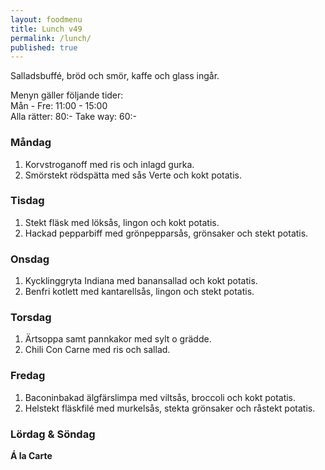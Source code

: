 ```yaml
---
layout: foodmenu
title: Lunch v49
permalink: /lunch/
published: true
---
```

Salladsbuffé, bröd och smör, kaffe och glass ingår.

Menyn gäller följande tider:  
Mån - Fre: 11:00 - 15:00  
Alla rätter: 80:- Take way: 60:-

### Måndag

1. Korvstroganoff med ris och inlagd gurka.
2. Smörstekt rödspätta med sås Verte och kokt potatis.

### Tisdag

1. Stekt fläsk med löksås, lingon och kokt potatis.
2. Hackad pepparbiff med grönpepparsås, grönsaker och stekt potatis.

### Onsdag

1. Kycklinggryta Indiana med banansallad och kokt potatis.
2. Benfri kotlett med kantarellsås, lingon och stekt potatis.

### Torsdag

1. Ärtsoppa samt pannkakor med sylt o grädde.
2. Chili Con Carne med ris och sallad.


### Fredag

1. Baconinbakad älgfärslimpa med viltsås, broccoli och kokt potatis.
2. Helstekt fläskfilé med murkelsås, stekta grönsaker och råstekt potatis.


### Lördag & Söndag

**Á la Carte**
